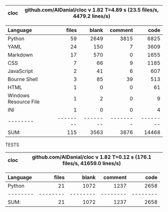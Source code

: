 cloc|github.com/AlDanial/cloc v 1.82  T=4.89 s (23.5 files/s, 4479.2 lines/s)
--- | ---

Language|files|blank|comment|code
:-------|-------:|-------:|-------:|-------:
Python|59|2649|3815|6825
YAML|24|150|7|3609
Markdown|17|570|0|1655
CSS|7|66|9|1185
JavaScript|2|41|6|607
Bourne Shell|3|85|39|513
HTML|1|0|0|61
Windows Resource File|1|2|0|9
INI|1|0|0|4
--------|--------|--------|--------|--------
SUM:|115|3563|3876|14468

TESTS

cloc|github.com/AlDanial/cloc v 1.82  T=0.12 s (176.1 files/s, 41659.0 lines/s)
--- | ---

Language|files|blank|comment|code
:-------|-------:|-------:|-------:|-------:
Python|21|1072|1237|2658
--------|--------|--------|--------|--------
SUM:|21|1072|1237|2658
